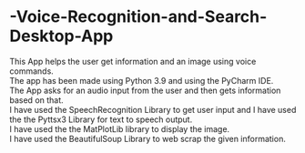 # -Voice-Recognition-and-Search-Desktop-App
This App helps the user get information and an image using voice commands.<br />
The app has been made using Python 3.9 and using the PyCharm IDE. <br />
The App asks for an audio input from the user and then gets information based on that. <br />
I have used the SpeechRecognition Library to get user input and I have used the the Pyttsx3 Library for text to speech output.<br />
I have used the the MatPlotLib library to display the image.<br />
I have used the BeautifulSoup Library to web scrap the given information. <br />



